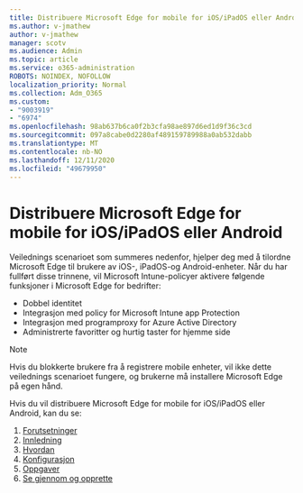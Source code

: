 ```yaml
---
title: Distribuere Microsoft Edge for mobile for iOS/iPadOS eller Android
ms.author: v-jmathew
author: v-jmathew
manager: scotv
ms.audience: Admin
ms.topic: article
ms.service: o365-administration
ROBOTS: NOINDEX, NOFOLLOW
localization_priority: Normal
ms.collection: Adm_O365
ms.custom:
- "9003919"
- "6974"
ms.openlocfilehash: 98ab637b6ca0f2b3cfa98ae897d6ed1d9f36c3cd
ms.sourcegitcommit: 097a8cabe0d2280af489159789988a0ab532dabb
ms.translationtype: MT
ms.contentlocale: nb-NO
ms.lasthandoff: 12/11/2020
ms.locfileid: "49679950"
---
```

# <a name="deploy-microsoft-edge-for-mobile-for-iosipados-or-android"></a>Distribuere Microsoft Edge for mobile for iOS/iPadOS eller Android

Veilednings scenarioet som summeres nedenfor, hjelper deg med å tilordne Microsoft Edge til brukere av iOS-, iPadOS-og Android-enheter. Når du har fullført disse trinnene, vil Microsoft Intune-policyer aktivere følgende funksjoner i Microsoft Edge for bedrifter:

- Dobbel identitet
- Integrasjon med policy for Microsoft Intune app Protection
- Integrasjon med programproxy for Azure Active Directory
- Administrerte favoritter og hurtig taster for hjemme side

> [!NOTE]
> Hvis du blokkerte brukere fra å registrere mobile enheter, vil ikke dette veilednings scenarioet fungere, og brukerne må installere Microsoft Edge på egen hånd.

Hvis du vil distribuere Microsoft Edge for mobile for iOS/iPadOS eller Android, kan du se:

1. [Forutsetninger](https://go.microsoft.com/fwlink/?linkid=2133027)
2. [Innledning](https://go.microsoft.com/fwlink/?linkid=2133520)
3. [Hvordan](https://go.microsoft.com/fwlink/?linkid=2133421)
4. [Konfigurasjon](https://go.microsoft.com/fwlink/?linkid=2133521)
5. [Oppgaver](https://go.microsoft.com/fwlink/?linkid=2132869)
6. [Se gjennom og opprette](https://go.microsoft.com/fwlink/?linkid=2133522)
